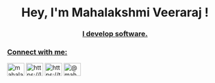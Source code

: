 <h1 align="center">Hey, I'm Mahalakshmi Veeraraj !
</h1>
<a href="https://tenor.com/view/hello-gif-27179177"/>
<h3 align="center">I develop software.</h3>

<h3 align="left">Connect with me:</h3>
<p align="left">
<a href="https://linkedin.com/in/mahalakshmi-veeraraj" target="blank"><img align="center" src="https://raw.githubusercontent.com/rahuldkjain/github-profile-readme-generator/master/src/images/icons/Social/linked-in-alt.svg" alt="mahalakshmi-veeraraj" height="30" width="40" /></a>
<a href="https://www.leetcode.com/https://leetcode.com/mahalakshmi_veeraraj/" target="blank"><img align="center" src="https://raw.githubusercontent.com/rahuldkjain/github-profile-readme-generator/master/src/images/icons/Social/leet-code.svg" alt="https://leetcode.com/mahalakshmi_veeraraj/" height="30" width="40" /></a>
<a href="https://twitter.com/https://twitter.com/mahalakshmi_vee" target="blank"><img align="center" src="https://raw.githubusercontent.com/rahuldkjain/github-profile-readme-generator/master/src/images/icons/Social/twitter.svg" alt="https://twitter.com/mahalakshmi_vee" height="30" width="40" /></a>
<a href="https://medium.com/@mahalakshmi.veeraraj.btech" target="blank"><img align="center" src="https://raw.githubusercontent.com/rahuldkjain/github-profile-readme-generator/master/src/images/icons/Social/medium.svg" alt="@mahalakshmi.veeraraj.btech" height="30" width="40" /></a>
</p>
